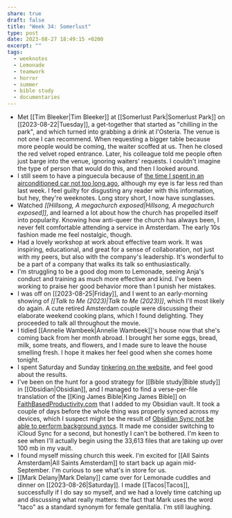 ```yaml
---
share: true
draft: false
title: "Week 34: Somerlust"
type: post
date: 2023-08-27 18:49:15 +0200
excerpt: ""
tags:
  - weeknotes
  - Lemonade
  - teamwork
  - horror
  - summer
  - bible study
  - documentaries
---
```


- Met [[Tim Bleeker|Tim Bleeker]] at [[Somerlust Park|Somerlust Park]] on [[2023-08-22|Tuesday]], a get-together that started as "chilling in the park", and which turned into grabbing a drink at l'Osteria. The venue is not one I can recommend. When requesting a bigger table because more people would be coming, the waiter scoffed at us. Then he closed the red velvet roped entrance. Later, his colleague told me people often just barge into the venue, ignoring waiters' requests. I couldn't imagine the type of person that would do this, and then I looked around.
- I still seem to have a pinguecula because of [the time I spent in an airconditioned car not too long ago](/2023/07/22/norway-et-al-2023/), although my eye is far less red than last week. I feel guilty for disgusting any reader with this information, but hey, they're weeknotes. Long story short, I now have sunglasses.
- Watched _[[Hillsong, A megachurch exposed|Hillsong, A megachurch exposed]]_, and learned a lot about how the church has propelled itself into popularity. Knowing how anti-queer the church has always been, I never felt comfortable attending a service in Amsterdam. The early 10s fashion made me feel nostalgic, though.
- Had a lovely workshop at work about effective team work. It was inspiring, educational, and great for a sense of collaboration, not just with my peers, but also with the company's leadership. It's wonderful to be a part of a company that walks its talk so enthusiastically.
- I'm struggling to be a good dog mom to Lemonade, seeing Anja's conduct and training as much more effective and kind. I've been working to praise her good behavior more than I punish her mistakes. 
- I was off on [[2023-08-25|Friday]], and I went to an early-morning showing of _[[Talk to Me (2023)|Talk to Me (2023)]]_, which I'll most likely do again. A cute retired Amsterdam couple were discussing their elaborate weekend cooking plans, which I found delighting. They proceeded to talk all throughout the movie.
- I tidied [[Annelie Wambeek|Annelie Wambeek]]'s house now that she's coming back from her month abroad. I brought her some eggs, bread, milk, some treats, and flowers, and I made sure to leave the house smelling fresh. I hope it makes her feel good when she comes home tonight. 
- I spent Saturday and Sunday [tinkering on the website](/2023-08-27-12-43-45), and feel good about the results.
- I've been on the hunt for a good strategy for [[Bible study|Bible study]] in [[Obsidian|Obsidian]], and I managed to find a verse-per-file translation of the [[King James Bible|King James Bible]] on [FaithBasedProductivity.com](https://faithbasedproductivity.com/cross-reference-library-obsidian/) that I added to my Obsidian vault. It took a couple of days before the whole thing was properly synced across my devices, which I suspect might be the result of [Obsidian Sync not be able to perform background syncs](https://www.reddit.com/r/ObsidianMD/comments/112ynkj/background_sync_on_ios/). It made me consider switching to iCloud Sync for a second, but honestly I can't be bothered. I'm keen to see when I'll actually begin using the 33,613 files that are taking up over 100 mb in my vault.
- I found myself missing church this week. I'm excited for [[All Saints Amsterdam|All Saints Amsterdam]] to start back up again mid-September. I'm curious to see what's in store for us.
- [[Mark Delany|Mark Delany]] came over for Lemonade cuddles and dinner on [[2023-08-26|Saturday]]. I made [[Tacos|Tacos]], successfully if I do say so myself, and we had a lovely time catching up and discussing what really matters: the fact that Mark uses the word "taco" as a standard synonym for female genitalia. I'm still laughing. 